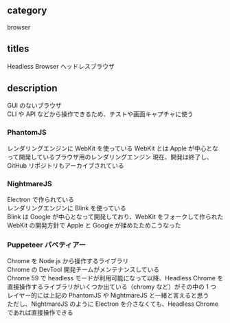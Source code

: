 ## category

browser

## titles

Headless Browser
ヘッドレスブラウザ

## description

GUI のないブラウザ  
CLI や API などから操作できるため、テストや画面キャプチャに使う

### PhantomJS

レンダリングエンジンに WebKit を使っている
WebKit とは Apple が中心となって開発しているブラウザ用のレンダリングエンジン
現在、開発は終了し、GitHub リポジトリもアーカイブされている

### NightmareJS

Electron で作られている  
レンダリングエンジンに Blink を使っている  
Blink は Google が中心となって開発しており、WebKit をフォークして作られた  
WebKit の開発方針で Apple と Google が揉めたためこうなった

### Puppeteer パペティアー

Chrome を Node.js から操作するライブラリ  
Chrome の DevTool 開発チームがメンテナンスしている  
Chrome 59 で headless モードが利用可能になって以降、Headless Chrome を直接操作するライブラリがいくつか出ている（chromy など）がその中の 1 つ  
レイヤー的には上記の PhantomJS や NightmareJS と一緒と言えると思う  
ただし、NightmareJS のように Electron を介さなくても、Headless Chrome であれば直接操作できる
